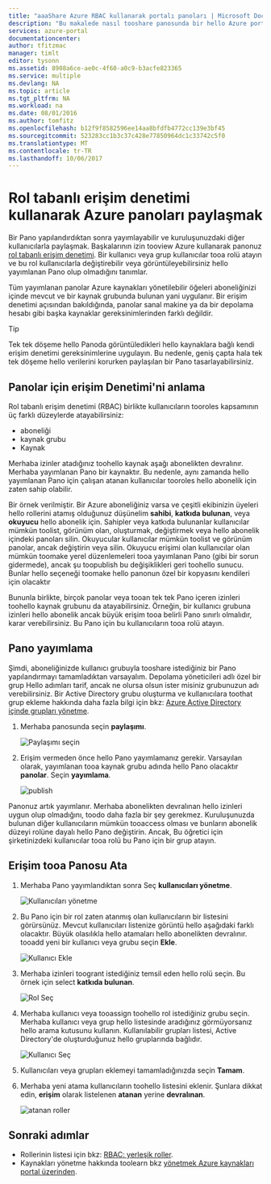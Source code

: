 ```yaml
---
title: "aaaShare Azure RBAC kullanarak portalı panoları | Microsoft Docs"
description: "Bu makalede nasıl tooshare panosunda bir hello Azure portalında rol tabanlı erişim denetimi kullanarak açıklanmaktadır."
services: azure-portal
documentationcenter: 
author: tfitzmac
manager: timlt
editor: tysonn
ms.assetid: 8908a6ce-ae0c-4f60-a0c9-b3acfe823365
ms.service: multiple
ms.devlang: NA
ms.topic: article
ms.tgt_pltfrm: NA
ms.workload: na
ms.date: 08/01/2016
ms.author: tomfitz
ms.openlocfilehash: b12f9f8582596ee14aa8bfdfb4772cc139e3bf45
ms.sourcegitcommit: 523283cc1b3c37c428e77850964dc1c33742c5f0
ms.translationtype: MT
ms.contentlocale: tr-TR
ms.lasthandoff: 10/06/2017
---
```

# <a name="share-azure-dashboards-by-using-role-based-access-control"></a>Rol tabanlı erişim denetimi kullanarak Azure panoları paylaşmak
Bir Pano yapılandırdıktan sonra yayımlayabilir ve kuruluşunuzdaki diğer kullanıcılarla paylaşmak. Başkalarının izin tooview Azure kullanarak panonuz [rol tabanlı erişim denetimi](../active-directory/role-based-access-control-configure.md). Bir kullanıcı veya grup kullanıcılar tooa rolü atayın ve bu rol kullanıcılarla değiştirebilir veya görüntüleyebilirsiniz hello yayımlanan Pano olup olmadığını tanımlar. 

Tüm yayımlanan panolar Azure kaynakları yönetilebilir öğeleri aboneliğinizi içinde mevcut ve bir kaynak grubunda bulunan yani uygulanır.  Bir erişim denetimi açısından bakıldığında, panolar sanal makine ya da bir depolama hesabı gibi başka kaynaklar gereksinimlerinden farklı değildir.

> [!TIP]
> Tek tek döşeme hello Panoda görüntüledikleri hello kaynaklara bağlı kendi erişim denetimi gereksinimlerine uygulayın.  Bu nedenle, geniş çapta hala tek tek döşeme hello verilerini korurken paylaşılan bir Pano tasarlayabilirsiniz.
> 
> 

## <a name="understanding-access-control-for-dashboards"></a>Panolar için erişim Denetimi'ni anlama
Rol tabanlı erişim denetimi (RBAC) birlikte kullanıcıların tooroles kapsamının üç farklı düzeylerde atayabilirsiniz:

* aboneliği
* kaynak grubu
* Kaynak

Merhaba izinler atadığınız toohello kaynak aşağı abonelikten devralınır. Merhaba yayımlanan Pano bir kaynaktır. Bu nedenle, aynı zamanda hello yayımlanan Pano için çalışan atanan kullanıcılar tooroles hello abonelik için zaten sahip olabilir. 

Bir örnek verilmiştir.  Bir Azure aboneliğiniz varsa ve çeşitli ekibinizin üyeleri hello rollerini atamış olduğunuz düşünelim **sahibi**, **katkıda bulunan**, veya **okuyucu** hello abonelik için. Sahipler veya katkıda bulunanlar kullanıcılar mümkün toolist, görünüm olan, oluşturmak, değiştirmek veya hello abonelik içindeki panoları silin.  Okuyucular kullanıcılar mümkün toolist ve görünüm panolar, ancak değiştirin veya silin.  Okuyucu erişimi olan kullanıcılar olan mümkün toomake yerel düzenlemeleri tooa yayımlanan Pano (gibi bir sorun gidermede), ancak şu toopublish bu değişiklikleri geri toohello sunucu.  Bunlar hello seçeneği toomake hello panonun özel bir kopyasını kendileri için olacaktır

Bununla birlikte, birçok panolar veya tooan tek tek Pano içeren izinleri toohello kaynak grubunu da atayabilirsiniz. Örneğin, bir kullanıcı grubuna izinleri hello abonelik ancak büyük erişim tooa belirli Pano sınırlı olmalıdır, karar verebilirsiniz. Bu Pano için bu kullanıcıların tooa rolü atayın. 

## <a name="publish-dashboard"></a>Pano yayımlama
Şimdi, aboneliğinizde kullanıcı grubuyla tooshare istediğiniz bir Pano yapılandırmayı tamamladıktan varsayalım. Depolama yöneticileri adlı özel bir grup Hello adımları tarif, ancak ne olursa olsun ister misiniz grubunuzun adı verebilirsiniz. Bir Active Directory grubu oluşturma ve kullanıcılara toothat grup ekleme hakkında daha fazla bilgi için bkz: [Azure Active Directory içinde grupları yönetme](../active-directory/active-directory-accessmanagement-manage-groups.md).

1. Merhaba panosunda seçin **paylaşımı**.
   
     ![Paylaşımı seçin](./media/azure-portal-dashboard-share-access/select-share.png)
2. Erişim vermeden önce hello Pano yayımlamanız gerekir. Varsayılan olarak, yayımlanan tooa kaynak grubu adında hello Pano olacaktır **panolar**. Seçin **yayımlama**.
   
     ![publish](./media/azure-portal-dashboard-share-access/publish.png)

Panonuz artık yayımlanır. Merhaba abonelikten devralınan hello izinleri uygun olup olmadığını, toodo daha fazla bir şey gerekmez. Kuruluşunuzda bulunan diğer kullanıcıların mümkün tooaccess olması ve bunların abonelik düzeyi rolüne dayalı hello Pano değiştirin. Ancak, Bu öğretici için şirketinizdeki kullanıcılar tooa rolü bu Pano için bir grup atayın.

## <a name="assign-access-tooa-dashboard"></a>Erişim tooa Panosu Ata
1. Merhaba Pano yayımlandıktan sonra Seç **kullanıcıları yönetme**.
   
     ![Kullanıcıları yönetme](./media/azure-portal-dashboard-share-access/manage-users.png)
2. Bu Pano için bir rol zaten atanmış olan kullanıcıların bir listesini görürsünüz. Mevcut kullanıcıları listenize görüntü hello aşağıdaki farklı olacaktır. Büyük olasılıkla hello atamaları hello abonelikten devralınır. tooadd yeni bir kullanıcı veya grubu seçin **Ekle**.
   
     ![Kullanıcı Ekle](./media/azure-portal-dashboard-share-access/existing-users.png)
3. Merhaba izinleri toogrant istediğiniz temsil eden hello rolü seçin. Bu örnek için select **katkıda bulunan**.
   
     ![Rol Seç](./media/azure-portal-dashboard-share-access/select-role.png)
4. Merhaba kullanıcı veya tooassign toohello rol istediğiniz grubu seçin. Merhaba kullanıcı veya grup hello listesinde aradığınız görmüyorsanız hello arama kutusunu kullanın. Kullanılabilir grupları listesi, Active Directory'de oluşturduğunuz hello gruplarında bağlıdır.
   
     ![Kullanıcı Seç](./media/azure-portal-dashboard-share-access/select-user.png) 
5. Kullanıcıları veya grupları eklemeyi tamamladığınızda seçin **Tamam**. 
6. Merhaba yeni atama kullanıcıların toohello listesini eklenir. Şunlara dikkat edin, **erişim** olarak listelenen **atanan** yerine **devralınan**.
   
     ![atanan roller](./media/azure-portal-dashboard-share-access/assigned-roles.png)

## <a name="next-steps"></a>Sonraki adımlar
* Rollerinin listesi için bkz: [RBAC: yerleşik roller](../active-directory/role-based-access-built-in-roles.md).
* Kaynakları yönetme hakkında toolearn bkz [yönetmek Azure kaynakları portal üzerinden](resource-group-portal.md).

